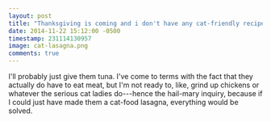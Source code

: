 ```yaml
---
layout: post
title: "Thanksgiving is coming and i don't have any cat-friendly recipes"
date: 2014-11-22 15:12:00 -0500
timestamp: 231114130957 
image: cat-lasagna.png 
comments: true
---
```


I'll probably just give them tuna. I've come to terms with the fact that they actually do have to eat meat, but I'm not ready to, like, grind up chickens or whatever the serious cat ladies do---hence the hail-mary inquiry, because if I could just have made them a cat-food lasagna, everything would be solved.
